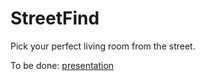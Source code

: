 # StreetFind

Pick your perfect living room from the street.

To be done: [presentation](https://docs.google.com/presentation/d/1EaMivp7T_5KAt3Ee66qbiOEbFrjDw1iLKDhITnbw8N4/edit?usp=sharing)
